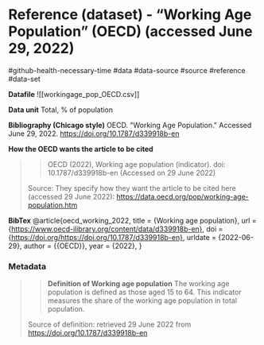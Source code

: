 # Reference (dataset) - “Working Age Population” (OECD) (accessed June 29, 2022)
#github-health-necessary-time 
#data #data-source #source #reference #data-set

**Datafile**
![[workingage_pop_OECD.csv]]

**Data unit**
Total, % of population

**Bibliography (Chicago style)**
OECD. "Working Age Population." Accessed June 29, 2022. https://doi.org/10.1787/d339918b-en

**How the OECD wants the article to be cited**
>>OECD (2022), Working age population (indicator). doi: 10.1787/d339918b-en (Accessed on 29 June 2022)
>
>Source: They specify how they want the article to be cited here (accessed 29 June 2022): https://data.oecd.org/pop/working-age-population.htm

**BibTex**
@article{oecd_working_2022,
	title = {Working age population},
	url = {https://www.oecd-ilibrary.org/content/data/d339918b-en},
	doi = {https://doi.org/https://doi.org/10.1787/d339918b-en},
	urldate = {2022-06-29},
	author = {{OECD}},
	year = {2022},
}


### Metadata

>>**Definition of Working age population**
>>The working age population is defined as those aged 15 to 64. This indicator measures the share of the working age population in total population.
>
>Source of definition: retrieved 29 June 2022 from https://doi.org/10.1787/d339918b-en
